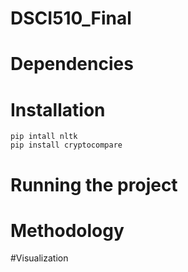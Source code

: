 # DSCI510_Final

# Dependencies

# Installation

```
pip intall nltk
pip install cryptocompare
```

# Running the project

# Methodology

 #Visualization
